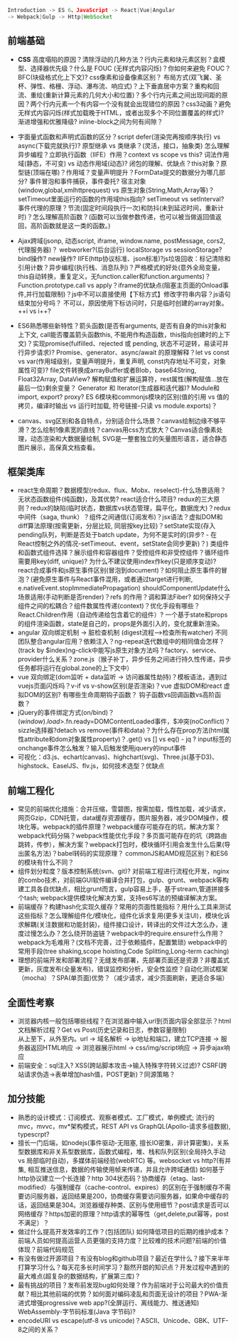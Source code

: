```js
Introduction -> ES 6、JavaScript -> React|Vue|Angular 
-> Webpack|Gulp -> Http|WebSocket
```

## 前端基础
* **CSS** 高度塌陷的原因？清除浮动的几种方法？行内元素和块元素区别？盒模型、选择器优先级？什么是 FOUC (无样式内容闪烁)？你如何来避免 FOUC？BFC(块级格式化上下文)? css像素和设备像素区别？ 布局方式(双飞翼、圣杯、弹性、格栅、浮动、瀑布流、响应式)？上下垂直居中方案？重构和回流、重绘(重新计算元素的几何大小和位置)？多个行内元素之间出现间距的原因？两个行内元素一个有内容一个没有就会出现错位的原因？css3动画？避免无样式内容闪烁(样式加载晚于HTML，或者出现多个不同位置覆盖的样式)? 渐进增强和优雅降级? inline-block之间为何有间隙？

* 字面量式函数和声明式函数的区分？script defer(渲染完再按顺序执行) vs async(下载完就执行)? 原型继承 vs 类继承？(灵活，接口，抽象类) 怎么理解异步编程？立即执行函数（IIFE）作用？context vs scope vs this? 词法作用域(静态，不可变) vs 动态作用域(动态)? 闭包的理解、优缺点？this对象？原型链(顶端在哪)？作用域？变量声明提升？FormData提交的数据分为哪几部分? 事件冒泡和事件捕获，事件委托? 宿主对象(window,global,xmlhttprequest) vs 原生对象(String,Math,Array等)？setTimeout里面运行的函数的作用域this指向? setTimeout vs setInterval?  事件代理的原理？节流(固定时间段执行一次)和防抖(未到延迟时间，重新计时)？怎么理解高阶函数？(函数可以当做参数传递，也可以被当做返回值返回，高阶函数就是这一类的函数。)
* Ajax跨域(jsonp, 动态script, iframe, window.name, postMessage, cors2, 代理服务器)？ webworker?(后台运行) localStorage vs sessionStorage? bind操作? new操作? IIFE(http协议标准、json标准)?js垃圾回收：标记清除和引用计数？异步编程(执行栈、消息队列)？严格模式的好处(意外全局变量，this自动转换，重复定义，无function.caller和function.arguments)？Function.prototype.call vs apply？iframe的优缺点(阻塞主页面的Onload事件,并行加载限制)？js中不可以直接使用【下标方式】修改字符串内容？js语句结束加分号吗？ 不可以，原因使用下标访问时，只是临时创建的array对象。++i vs i++?

* ES6熟悉哪些新特性？箭头函数(是否有arguments, 是否有自身的this对象和上下文, call能否覆盖箭头函数this, 不能用作构造函数，this指向创建时的上下文)？实现promise(fulfilled、rejected 或 pending, 状态不可逆转，易读可并行异步请求)? Promise、generator、async/await 的原理解释？let vs const vs var(作用域级别，变量声明提升，重复声明, const内存地址不可变，对象属性可变)? file文件转换成arrayBuffer或者Blob，base64String, Float32Array, DataView? 解构赋值和扩展运算符，rest属性(解构赋值...放在最后一位)剩余变量？ Generator 和 Iterator(生成器和迭代器)? Module和import, export? proxy? ES 6模块和commonjs模块的区别(值的引用 vs 值的拷贝，编译时输出 vs 运行时加载, 符号链接-只读 vs module.exports)？
* canvas、svg区别和各自特点，分别适合什么场景？canvas绘制边缘不够平滑？怎么绘制1像素宽的直线？canvas用css方式放大？Canvas适合像素处理，动态渲染和大数据量绘制, SVG是一整套独立的矢量图形语言，适合静态图片展示，高保真文档查看。

## 框架类库
* react生命周期？数据模型(redux、flux、Mobx、reselect)-什么场景适用？无状态函数组件(纯函数)，及其优势? react适合什么项目? redux的三大原则？redux的缺陷(临时状态，数据库vs状态管理，扁平化，数据庞大)？redux中间件（saga, thunk）？组件之间通信(订阅发布)？jsx语法？虚拟DOM和diff算法原理(按需更新，分层比较, 同层按key比较)？setState实现(存入pending队列，判断是否处于batch update，为何不是实时的(异步? - 在React控制之外的情况-setTimeout、event，setState会同步更新)？) 类组件和函数式组件选择？展示组件和容器组件？受控组件和非受控组件？循环组件需要用key(diff, unique)? 为什么不建议使用index作key(只是顺序变动)? react合成事件和js原生事件区别(冒泡到document)？如何阻止原生事件的冒泡？(避免原生事件与React事件混用，或者通过target进行判断, e.nativeEvent.stopImmediatePropagation) shouldComponentUpdate什么场景适用(手动判断是否render)？refs 的作用？调和算法Fiber? 如何保持父子组件之间的松耦合？组件数属性传递(context)？优化手段有哪些？React.Children作用（自动传递给包含着它的组件）?  一个基于state和props的组件渲染函数，state是自己的，props是外面引入的，变化就重新渲染。
* angular 双向绑定机制 -> 脏检查机制 (digest流程-->检查所有watcher) 不同团队整合angular应用？依赖注入？ng-repeat迭代数组中的相同值会怎样？(track by $index)ng-click中能写js原生对象方法吗？factory、service、provider什么关系？zone.js（猴子补丁，异步任务之间进行持久性传递，异步任务都将运行在global.zone的上下文中）
* vue 双向绑定(dom监听 + data监听 -> 访问器属性劫持)？模板语法，遇到过vuejs页面闪烁吗？v-if vs v-show区别(是否渲染)？vue 虚拟DOM和react 虚拟DOM的区别? 有哪些生命周期钩子函数？ 钩子函数vs回调函数vs高阶函数？
* jQuery的事件绑定方式(on/bind)？$(window).load>$.fn.ready=DOMContentLoaded事件，$冲突(noConflict)？sizzle选择器?detach vs remove(事件和data)？为什么存在prop方法(html属性attribute和dom对象属性property)？.get() vs [] vs eq() - jq ? input标签的onchange事件怎么触发？输入后触发使用jquery的input事件
* 可视化：d3.js、echart(canvas)、highchart(svg)、Three.js(基于D3)、highstock、EaselJS、flv.js，如何技术选型？优缺点

## 前端工程化
* 常见的前端优化措施：合并压缩，雪碧图，按需加载，惰性加载，减少请求，网页Gzip，CDN托管，data缓存资源缓存，图片服务器，减少DOM操作，模块化等。webpack的插件原理？webpack缓存可能存在的坑，解决方案？webpack代码分隔？webpack性能优化手段？多页面可能存在的坑（跨路由跳转，传参），解决方案？webpack打包时，模块循环引用会发生什么后果(导出匿名方法)？babel转码的实现原理？ commonJS和AMD规范区别？和ES6的模块有什么不同？
* 组件划分粒度？版本控制系统(svn、git)? 对前端工程进行流程化开发，nginx的combo技术，对前端GUI软件编译合并打包，gulp、grunt、webpack等构建工具各自优缺点，相比grunt而言，gulp容易上手，基于stream,管道拼接多个tash; webpack提供模块化解决方案，支持es6写法的预编译解决方案。  
* 前端缓存？构建hash化实现久缓存？常用的页面性能指标？用什么工具来测试这些指标？怎么理解组件化/模块化，组件化诉求复用(更多关注UI)，模块化诉求解耦(关注数据和功能封装)，组件接口设计，转译出的文件过大怎么办，速度过慢怎么办？怎么绕开防盗链？webpack中的require.ensure什么作用？webpack为毛难用？(文档不完善，过于依赖插件，配置繁琐) webpack中的常用手段(tree shaking,scope hoisting,Code Splitting,Long-term caching)
* 理想的前端开发和部署流程？无缝发布部署，先部署页面还是资源？非覆盖式更新，灰度发布(全量发布)，错误监控和分析，安全性监控？自动化测试框架（mocha）？SPA(单页面)优势？（减少请求，减少页面刷新，更适合多端）

## 全面性考察
* 浏览器内核一般包括哪些线程？在浏览器中输入url到页面内容全部显示？html文档解析过程？Get vs Post(历史记录和日志，参数容量限制)  
  从上至下，从外至内。url -> 域名解析 -> ip地址和端口，建立TCP连接 -> 服务器返回HTML响应 -> 浏览器展示html -> css/img/script响应 -> 异步ajax响应
* 前端安全：sql注入? XSS(跨站脚本攻击->输入特殊字符转义过滤)? CSRF(跨站请求伪造->表单增加hash值，POST更新)？同源策略？

## 加分技能
* 熟悉的设计模式：订阅模式、观察者模式、工厂模式，单例模式; 流行的mvc，mvvc，mv*架构模式，REST API vs GraphQL(Apollo-请求多组数据), typescrpt?
* 擅长一门后端，如nodejs(事件驱动-无阻塞, 擅长IO密集，非计算密集)，关系型数据库和非关系型数据库，函数式编程，堆、栈和队列区别(全局持久手动 vs 局部临时自动)，多媒体前端经验(webRTC) 等。websocket vs http?(有并集, 相互推送信息，数据的传输使用帧来传递，并且允许跨域通信) 如何基于http协议建立一个长连接？http 304状态码？协商缓存（etag、last-modified）与强制缓存（cache-control、expires）的区别在于强制缓存不需要访问服务器，返回结果是200，协商缓存需要访问服务器，如果命中缓存的话，返回结果是304。浏览器缓存种类、区别与使用细节？post请求是否可以网络缓存？https加密的原理？http请求的幂等性（get,delete,put幂等，post不满足）？
* 做过什么提高开发效率的工作？(包括团队) 如何降低项目的后期的维护成本？前端人员如何提高运营人员更强的支持力度？比较难的技术问题?前端的价值体现？前端代码规范
* 有没有做过开源项目？有没有blog和github项目？最近在学什么？接下来半年打算学习什么？每天花多长时间学习？豁然开朗的知识点？开发过程中遇到的最大难点(超复杂的数据结构，扩展第三库)？
* 最有挑战的项目？发布前发现bug如何处理？作为前端对于公司最大的价值贡献？相比其他前端的优势？如何面对编码凌乱和页面无设计的项目？PWA-渐进式增强progressive web app?(全屏运行、离线能力、推送通知) WebAssembly-字节码标准(Java 字节码)?
* encodeURI vs escape(utf-8 vs unicode)？ASCII、Unicode、GBK、UTF-8之间的关系？
